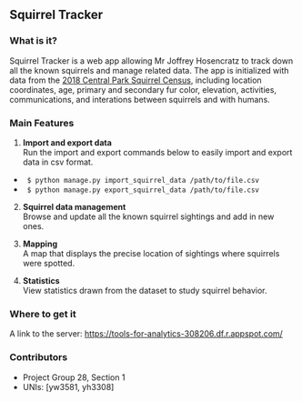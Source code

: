 ## Squirrel Tracker

### What is it?

Squirrel Tracker is a web app allowing Mr Joffrey Hosencratz to track down all the known squirrels and manage related data. The app is initialized with data from the [2018 Central Park Squirrel Census](https://data.cityofnewyork.us/Environment/2018-Central-Park-Squirrel-Census-Squirrel-Data/vfnx-vebw), including location coordinates, age, primary and secondary fur color, elevation, activities, communications, and interations between squirrels and with humans. 

### Main Features
1. **Import and export data**<br>
Run the import and export commands below to easily import and export data in csv format.
- ` $ python manage.py import_squirrel_data /path/to/file.csv`
- ` $ python manage.py export_squirrel_data /path/to/file.csv`
    
2. **Squirrel data management**<br>
Browse and update all the known squirrel sightings and add in new ones.

3. **Mapping**<br>
A map that displays the precise location of sightings where squirrels were spotted.

4. **Statistics**<br>
View statistics drawn from the dataset to study squirrel behavior.
    
### Where to get it

A link to the server: https://tools-for-analytics-308206.df.r.appspot.com/

### Contributors
- Project Group 28, Section 1
- UNIs: [yw3581, yh3308]


